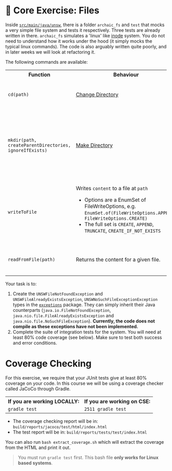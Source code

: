 # 📂 Core Exercise: Files

Inside [`src/main/java/unsw`](/src/main/java/unsw), there is a folder `archaic_fs` and `test` that mocks a very simple file system and tests it respectively. Three tests are already written in there. `archaic_fs` simulates a 'linux' like [inode](https://en.wikipedia.org/wiki/Inode) system. You do not need to understand how it works under the hood (it simply mocks the typical linux commands). The code is also arguably written quite poorly, and in later weeks we will look at refactoring it.

The following commands are available:

<table>
  <tr>
    <th><b>Function</b></th>
    <th><b>Behaviour</b></th>
    <th><b>Exceptions</b></th>
  </tr>
  <tr>
    <td><code>cd(path)</code></td>
    <td>
      <a href="https://man7.org/linux/man-pages/man1/cd.1p.html"
        >Change Directory</a
      >
    </td>
    <td>
      <ul>
        <li>
          Throws <code>UNSWNoSuchFileException</code> if part of the path cannot
          be found
        </li>
      </ul>
    </td>
  </tr>
  <tr>
    <td><code>mkdir(path, createParentDirectories, ignoreIfExists)</code></td>
    <td>
      <a href="https://man7.org/linux/man-pages/man1/mkdir.1.html"
        >Make Directory</a
      >
    </td>
    <td>
      <ul>
        <li>
          Throws <code>UNSWFileNotFoundException</code> if a part of the path
          cannot be found and <code>createParentDirectories</code> is false
        </li>
        <li>
          Throws <code>UNSWFileAlreadyExistsException</code> if the folder
          already exists and <code>ignoreIfExists</code> is false
        </li>
      </ul>
    </td>
  </tr>
  <tr>
    <td><code>writeToFile</code></td>
    <td>
      Writes <code>content</code> to a file at <code>path</code><br />
      <ul>
        <li>
          Options are a EnumSet of FileWriteOptions, e.g.
          <code
            >EnumSet.of(FileWriteOptions.APPEND, FileWriteOptions.CREATE)</code
          >
        </li>
        <li>
          The full set is <code>CREATE</code>, <code>APPEND</code>,
          <code>TRUNCATE</code>, <code>CREATE_IF_NOT_EXISTS</code>
        </li>
      </ul>
    </td>
    <td>
      <ul>
        <li>
          Throws <code>UNSWFileNotFoundException</code> if the file cannot be
          found and no creation options are specified
        </li>
        <li>
          Throws <code>UNSWFileAlreadyExistsException</code> if the file already
          exists and <code>CREATE</code> is true.
        </li>
      </ul>
    </td>
  </tr>
  <tr>
    <td><code>readFromFile(path)</code></td>
    <td>Returns the content for a given file.</td>
    <td>
      <ul>
        <li>
          Throws <code>UNSWFileNotFoundException</code> if the file cannot be
          found
        </li>
      </ul>
    </td>
  </tr>
</table>

Your task is to:

1. Create the `UNSWFileNotFoundException` and `UNSWFileAlreadyExistsException`, `UNSWNoSuchFileExceptionException` types in the [`exceptions`](/src/main/java/unsw/archaic_fs/exceptions/) package. They can simply inherit their Java counterparts (`java.io.FileNotFoundException`, `java.nio.file.FileAlreadyExistsException` and `java.nio.file.NoSuchFileException`). **Currently, the code does not compile as these exceptions have not been implemented.**
2. Complete the suite of integration tests for the system. You will need at least 80% code coverage (see below). Make sure to test both success and error conditions.

# Coverage Checking

For this exercise, we require that your JUnit tests give at least 80% coverage on your code. In this course we will be using a coverage checker called JaCoCo through Gradle.

<table>
  <tr>
    <th>If you are working LOCALLY:</th>
    <th>If you are working on CSE:</th>
  </tr>
  <tr>
    <td><code>gradle test</code></td>
    <td><code>2511 gradle test</code></td>
  </tr>
</table>

- The coverage checking report will be in: `build/reports/jacoco/test/html/index.html`
- The test report will be in: `build/reports/tests/test/index.html`

You can also run `bash extract_coverage.sh` which will extract the coverage from the HTML and print it out.

> You must run `gradle test` first. This bash file **only works for Linux based systems**.
